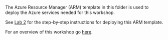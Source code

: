 The Azure Resource Manager (ARM) template in this folder is used to deploy the Azure services needed for this workshop.

See [Lab 2](../lab02.md) for the step-by-step instructions for deploying this ARM template.

For an overview of this workshop go [here](..README.md).